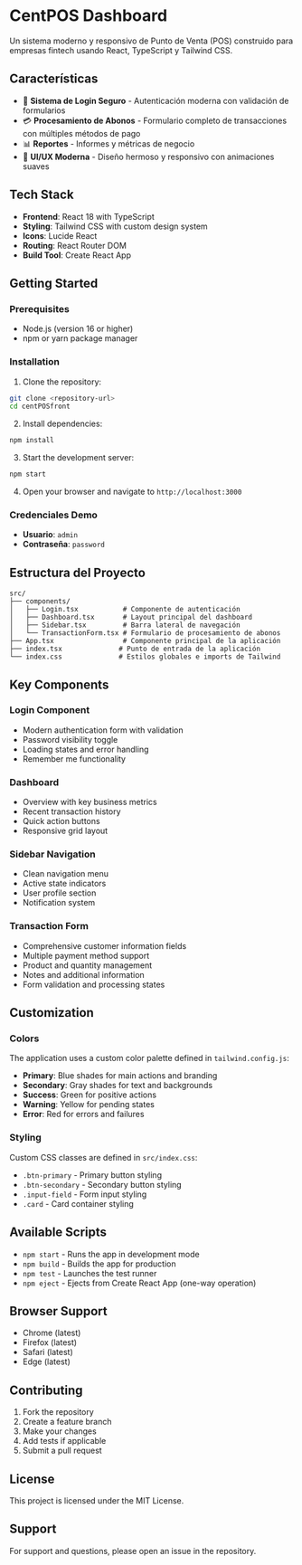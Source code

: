 # CentPOS Dashboard

Un sistema moderno y responsivo de Punto de Venta (POS) construido para empresas fintech usando React, TypeScript y Tailwind CSS.

## Características

- 🔐 **Sistema de Login Seguro** - Autenticación moderna con validación de formularios
- 💳 **Procesamiento de Abonos** - Formulario completo de transacciones con múltiples métodos de pago
- 📊 **Reportes** - Informes y métricas de negocio
- 🎨 **UI/UX Moderna** - Diseño hermoso y responsivo con animaciones suaves

## Tech Stack

- **Frontend**: React 18 with TypeScript
- **Styling**: Tailwind CSS with custom design system
- **Icons**: Lucide React
- **Routing**: React Router DOM
- **Build Tool**: Create React App

## Getting Started

### Prerequisites

- Node.js (version 16 or higher)
- npm or yarn package manager

### Installation

1. Clone the repository:
```bash
git clone <repository-url>
cd centPOSfront
```

2. Install dependencies:
```bash
npm install
```

3. Start the development server:
```bash
npm start
```

4. Open your browser and navigate to `http://localhost:3000`

### Credenciales Demo

- **Usuario**: `admin`
- **Contraseña**: `password`

## Estructura del Proyecto

```
src/
├── components/
│   ├── Login.tsx           # Componente de autenticación
│   ├── Dashboard.tsx       # Layout principal del dashboard
│   ├── Sidebar.tsx         # Barra lateral de navegación
│   └── TransactionForm.tsx # Formulario de procesamiento de abonos
├── App.tsx                 # Componente principal de la aplicación
├── index.tsx              # Punto de entrada de la aplicación
└── index.css              # Estilos globales e imports de Tailwind
```

## Key Components

### Login Component
- Modern authentication form with validation
- Password visibility toggle
- Loading states and error handling
- Remember me functionality

### Dashboard
- Overview with key business metrics
- Recent transaction history
- Quick action buttons
- Responsive grid layout

### Sidebar Navigation
- Clean navigation menu
- Active state indicators
- User profile section
- Notification system

### Transaction Form
- Comprehensive customer information fields
- Multiple payment method support
- Product and quantity management
- Notes and additional information
- Form validation and processing states

## Customization

### Colors
The application uses a custom color palette defined in `tailwind.config.js`:

- **Primary**: Blue shades for main actions and branding
- **Secondary**: Gray shades for text and backgrounds
- **Success**: Green for positive actions
- **Warning**: Yellow for pending states
- **Error**: Red for errors and failures

### Styling
Custom CSS classes are defined in `src/index.css`:

- `.btn-primary` - Primary button styling
- `.btn-secondary` - Secondary button styling
- `.input-field` - Form input styling
- `.card` - Card container styling

## Available Scripts

- `npm start` - Runs the app in development mode
- `npm build` - Builds the app for production
- `npm test` - Launches the test runner
- `npm eject` - Ejects from Create React App (one-way operation)

## Browser Support

- Chrome (latest)
- Firefox (latest)
- Safari (latest)
- Edge (latest)

## Contributing

1. Fork the repository
2. Create a feature branch
3. Make your changes
4. Add tests if applicable
5. Submit a pull request

## License

This project is licensed under the MIT License.

## Support

For support and questions, please open an issue in the repository.

